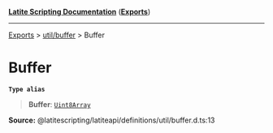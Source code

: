 [**Latite Scripting Documentation**](../../README.md) ([**Exports**](../../exports.md))

---

[Exports](../../exports.md) > [util/buffer](../index.md) > Buffer

# Buffer

**`Type alias`**

> **Buffer**: [`Uint8Array`](../variables/variable.Uint8Array-1.md)

**Source:** @latitescripting/latiteapi/definitions/util/buffer.d.ts:13
